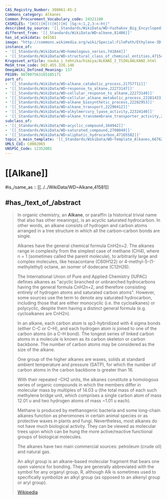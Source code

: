 ```yaml
---
CAS_Registry_Number: 308061-45-2
Commons_category: Alkanes
Common_Procurement_Vocabulary_code: 24321100
CXSMILES: "[H]C([H])([H])[H] |Sg:n:1,2,3:n:ht|"
described_by_source: '[[_Standards/WikiData/WD~Yuzhakov_Big_Encyclopedia,4091878]]'
different_from: '[[_Standards/WikiData/WD~alkene,81406]]'
has_id_wikidata: Q41581
image: "http://commons.wikimedia.org/wiki/Special:FilePath/Ethylene-3D-vdW.png"
instance_of:
- '[[_Standards/WikiData/WD~homologous_series,741844]]'
- '[[_Standards/WikiData/WD~structural_class_of_chemical_entities,47154513]]'
Krugosvet_article: nauka_i_tehnika/himiya/ALKANI_I_TSIKLOALKANI.html
MeSH_tree_code: D02.455.326.146
OmegaWiki_Defined_Meaning: 137
P8189: 987007563165105171
part_of:
- '[[_Standards/WikiData/WD~alkane_catabolic_process,21757711]]'
- '[[_Standards/WikiData/WD~response_to_alkane,22273147]]'
- '[[_Standards/WikiData/WD~cellular_response_to_alkane,22273149]]'
- '[[_Standards/WikiData/WD~cellular_alkane_metabolic_process,22281433]]'
- '[[_Standards/WikiData/WD~alkane_biosynthetic_process,22282953]]'
- '[[_Standards/WikiData/WD~alkane_transport,22290412]]'
- '[[_Standards/WikiData/WD~alkylmercury_lyase_activity,22324140]]'
- '[[_Standards/WikiData/WD~alkane_transmembrane_transporter_activity,22324616]]'
subclass_of:
- '[[_Standards/WikiData/WD~acyclic_compound,344942]]'
- '[[_Standards/WikiData/WD~saturated_compound,2700049]]'
- '[[_Standards/WikiData/WD~aliphatic_hydrocarbon,47165582]]'
topic_s_main_template: '[[_Standards/WikiData/WD~Template_Alkanes,6676263]]'
UMLS_CUI: C0002065
UNSPSC_Code: 12352001
---
```


# [[Alkane]] 


#is_/same_as :: [[../../WikiData/WD~Alkane,41581]] 


## #has_/text_of_/abstract 

> In organic chemistry, an **Alkane**, or paraffin (a historical trivial name that also has other meanings), 
> is an acyclic saturated hydrocarbon. 
> In other words, an alkane consists of hydrogen and carbon atoms arranged in a tree structure 
> in which all the carbon–carbon bonds are single. 
> 
> Alkanes have the general chemical formula CnH2n+2. The alkanes range in complexity from the simplest case of methane (CH4), where n = 1 (sometimes called the parent molecule), to arbitrarily large and complex molecules, like hexacontane (C60H122) or 4-methyl-5-(1-methylethyl) octane, an isomer of dodecane (C12H26).
>
> The International Union of Pure and Applied Chemistry (IUPAC) defines alkanes as "acyclic branched or unbranched hydrocarbons having the general formula CnH2n+2, and therefore consisting entirely of hydrogen atoms and saturated carbon atoms". However, some sources use the term to denote any saturated hydrocarbon, including those that are either monocyclic (i.e. the cycloalkanes) or polycyclic, despite them having a distinct general formula (e.g. cycloalkanes are CnH2n).
>
> In an alkane, each carbon atom is sp3-hybridized with 4 sigma bonds (either C–C or C–H), and each hydrogen atom is joined to one of the carbon atoms (in a C–H bond). The longest series of linked carbon atoms in a molecule is known as its carbon skeleton or carbon backbone. The number of carbon atoms may be considered as the size of the alkane.
>
> One group of the higher alkanes are waxes, solids at standard ambient temperature and pressure (SATP), for which the number of carbon atoms in the carbon backbone is greater than 16.
>
> With their repeated –CH2 units, the alkanes constitute a homologous series of organic compounds in which the members differ in molecular mass by multiples of 14.03 u (the total mass of each such methylene bridge unit, which comprises a single carbon atom of mass 12.01 u and two hydrogen atoms of mass ~1.01 u each).
>
> Methane is produced by methanogenic bacteria and some long-chain alkanes function as pheromones in certain animal species or as protective waxes in plants and fungi. Nevertheless, most alkanes do not have much biological activity.  They can be viewed as molecular trees upon which can be hung the more active/reactive functional groups of biological molecules.
>
> The alkanes have two main commercial sources: petroleum (crude oil) and natural gas.
>
> An alkyl group is an alkane-based molecular fragment that bears one open valence for bonding. They are generally abbreviated with the symbol for any organyl group, R, although Alk is sometimes used to specifically symbolize an alkyl group (as opposed to an alkenyl group or aryl group).
>
> [Wikipedia](https://en.wikipedia.org/wiki/Alkane) 




